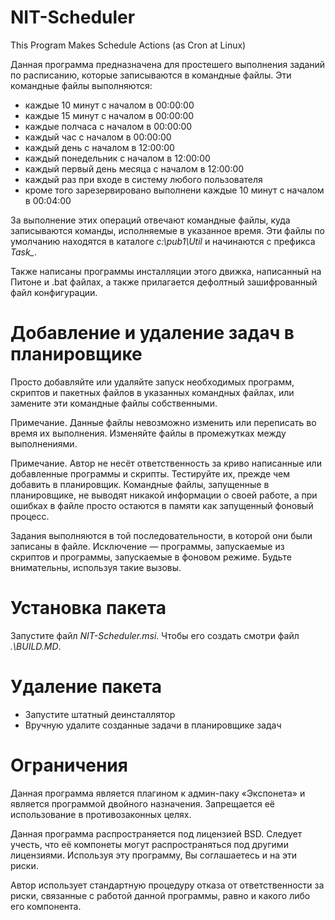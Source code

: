 # NIT-Scheduler

This Program Makes Schedule Actions (as Cron at Linux)

Данная программа предназначена для простешего выполнения заданий по расписанию, которые записываются в командные файлы. Эти командные файлы выполняются:

- каждые 10 минут с началом в 00:00:00
- каждые 15 минут с началом в 00:00:00
- каждые полчаса с началом в 00:00:00
- каждый час с началом в 00:00:00
- каждый день с началом в 12:00:00
- каждый понедельник с началом в 12:00:00
- каждый первый день месяца с началом в 12:00:00
- каждый раз при входе в систему любого пользователя
- кроме того зарезервировано выполнени каждые 10 минут с началом в 00:04:00

За выполнение этих операций отвечают командные файлы, куда записываются команды, исполняемые в указанное время. Эти файлы по умолчанию находятся в каталоге *c:\pub1\Util* и начинаются с префикса *Task_*.

Также написаны программы инсталляции этого движка, написанный на Питоне и .bat файлах, а также прилагается дефолтный зашифрованный файл конфигурации.

# Добавление и удаление задач в планировщике

Просто добавляйте или удаляйте запуск необходимых программ, скриптов и пакетных файлов в указанных командных файлах, или замените эти командные файлы собственными.

Примечание. Данные файлы невозможно изменить или переписать во время их выполнения. Изменяйте файлы в промежутках между выполнениями.

Примечание. Автор не несёт ответственность за криво написанные или добавленные программы и скрипты. Тестируйте их, прежде чем добавить в планировщик. Командные файлы, запущенные в планировщике, не выводят никакой информации о своей работе, а при ошибках в файле просто остаются в памяти как запущенный фоновый процесс.

Задания выполняются в той последовательности, в которой они были записаны в файле. Исключение — программы, запускаемые из скриптов и программы, запускаемые в фоновом режиме. Будьте внимательны, используя такие вызовы.

# Установка пакета

Запустите файл *NIT-Scheduler.msi*. Чтобы его создать смотри файл *.\BUILD.MD*.

# Удаление пакета

- Запустите штатный деинсталлятор
- Вручную удалите созданные задачи в планировщике задач

# Ограничения

Данная программа является плагином к админ-паку «Экспонета» и является программой двойного назначения. Запрещается её использование в противозаконных целях.

Данная программа распространяется под лицензией BSD. Следует учесть, что её компонеты могут распространяться под другими лицензиями. Используя эту программу, Вы соглашаетесь и на эти риски.

Автор использует стандартную процедуру отказа от ответственности за риски, связанные с работой данной программы, равно и какого либо его компонента.
